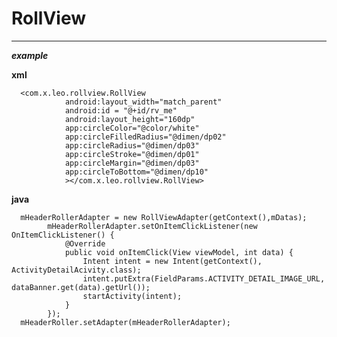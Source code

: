 # RollView
---

***example***

**xml**

      <com.x.leo.rollview.RollView
                android:layout_width="match_parent"
                android:id = "@+id/rv_me"
                android:layout_height="160dp"
                app:circleColor="@color/white"
                app:circleFilledRadius="@dimen/dp02"
                app:circleRadius="@dimen/dp03"
                app:circleStroke="@dimen/dp01"
                app:circleMargin="@dimen/dp03"
                app:circleToBottom="@dimen/dp10"
                ></com.x.leo.rollview.RollView>
**java**

      mHeaderRollerAdapter = new RollViewAdapter(getContext(),mDatas);
            mHeaderRollerAdapter.setOnItemClickListener(new OnItemClickListener() {
                @Override
                public void onItemClick(View viewModel, int data) {
                    Intent intent = new Intent(getContext(), ActivityDetailAcivity.class);
                    intent.putExtra(FieldParams.ACTIVITY_DETAIL_IMAGE_URL, dataBanner.get(data).getUrl());
                    startActivity(intent);
                }
            });
      mHeaderRoller.setAdapter(mHeaderRollerAdapter);




